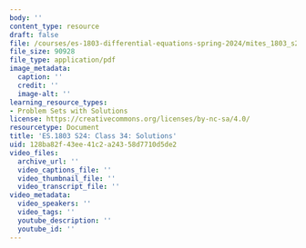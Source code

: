 ```yaml
---
body: ''
content_type: resource
draft: false
file: /courses/es-1803-differential-equations-spring-2024/mites_1803_s24_day34-problems-qa.pdf
file_size: 90928
file_type: application/pdf
image_metadata:
  caption: ''
  credit: ''
  image-alt: ''
learning_resource_types:
- Problem Sets with Solutions
license: https://creativecommons.org/licenses/by-nc-sa/4.0/
resourcetype: Document
title: 'ES.1803 S24: Class 34: Solutions'
uid: 128ba82f-43ee-41c2-a243-58d7710d5de2
video_files:
  archive_url: ''
  video_captions_file: ''
  video_thumbnail_file: ''
  video_transcript_file: ''
video_metadata:
  video_speakers: ''
  video_tags: ''
  youtube_description: ''
  youtube_id: ''
---
```

